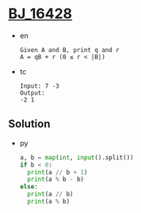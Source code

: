 # [BJ_16428](https://acmicpc.net/problem/16428)

* en

  ```en
  Given A and B, print q and r
  A = qB + r (0 ≤ r < |B|)
  ```

* tc

  ```tc
  Input: 7 -3
  Output:
  -2 1
  ```

## Solution

* py

  ```py
  a, b = map(int, input().split())
  if b < 0:
    print(a // b + 1)
    print(a % b - b)
  else:
    print(a // b)
    print(a % b)
  ```
